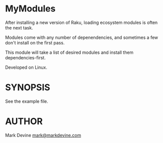 MyModules
=============
After installing a new version of Raku, loading ecosystem modules is often the next task.

Modules come with any number of depenendencies, and sometimes a few don't install on the first pass.

This module will take a list of desired modules and install them dependencies-first.

Developed on Linux.

SYNOPSIS
========
See the example file.

AUTHOR
======
Mark Devine <mark@markdevine.com>
